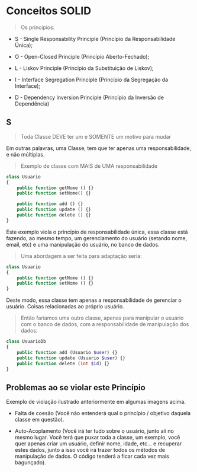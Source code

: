 # Conceitos SOLID

> Os princípios:

- S - Single Responsability Principle (Princípio da Responsabilidade Única);

- O - Open-Closed Principle (Princípio Aberto-Fechado);
- L - Liskov Principle (Princípio da Substituição de Liskov);
- I - Interface Segregation Principle (Princípio da Segregação da Interface);
- D - Dependency Inversion Principle (Princípio da Inversão de Dependência)

## S

> Toda Classe DEVE ter um e SOMENTE um motivo para mudar

Em outras palavras, uma Classe, tem que ter apenas uma responsabilidade, e não múltiplas.
> Exemplo de classe com MAIS de UMA responsabilidade

```php
class Usuario
{
    public function getNome () {}
    public function setNome() {}

    public function add () {}
    public function update () {}
    public function delete () {}
}
```

Este exemplo viola o princípio de responsabilidade única, essa classe está fazendo, ao mesmo tempo, um gerenciamento do usuário (setando nome, email, etc) e uma manipulação do usuário, no banco de dados.

> Uma abordagem a ser feita para adaptação seria:

```php
class Usuario
{
    public function getNome () {}
    public function setNome () {}
}
```

Deste modo, essa classe tem apenas a responsabilidade de gerenciar o usuário.
Coisas relacionadas ao próprio usuário.

> Então faríamos uma outra classe, apenas para manipular o usuário com o banco de dados, com a responsabilidade de manipulação dos dados:

```php
class UsuarioDb
{
    public function add (Usuario $user) {}
    public function update (Usuario $user) {}
    public function delete (int $id) {}
}
```

## Problemas ao se violar este Princípio

Exemplo de violação ilustrado anteriormente em algumas imagens acima.

- Falta de coesão (Você não entenderá qual o princípio / objetivo daquela classe em questão).

- Auto-Acoplamento (Você irá ter tudo sobre o usuário, junto ali no mesmo lugar. Você terá que puxar toda a classe, um exemplo, você quer apenas criar um usuário, definir nome, idade, etc... e recuperar estes dados, junto a isso você irá trazer todos os métodos de manipulação de dados. O código tenderá a ficar cada vez mais bagunçado).
